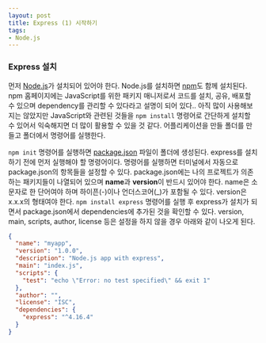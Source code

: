 ```yaml
---
layout: post
title: Express (1) 시작하기
tags:
- Node.js
---
```


### Express 설치



먼저 [Node.js](https://nodejs.org/ko/)가 설치되어 있어야 한다. Node.js를 설치하면 [npm](https://www.npmjs.com/)도 함께 설치된다. npm 홈페이지에는 JavaScript를 위한 패키지 매니저로서 코드를 설치, 공유, 배포할 수 있으며 dependency를 관리할 수 있다라고 설명이 되어 있다.. 아직 많이 사용해보지는 않았지만 JavaScript와 관련된 것들을 `npm install` 명령어로 간단하게 설치할 수 있어서 익숙해지면 더 많이 활용할 수 있을 것 같다. 어플리케이션을 만들 폴더를 만들고 폴더에서 명령어를 실행한다.

`npm init`   명령어를 실행하면 [package.json](https://docs.npmjs.com/files/package.json) 파일이 폴더에 생성된다.
express를 설치하기 전에 먼저 실행해야 할 명령어이다. 명령어를 실행하면 터미널에서 자동으로 package.json의 항목들을 설정할 수 있다. package.json에는 나의 프로젝트가 의존하는 패키지들이 나열되어 있으며 **name**과 **version**이 반드시 있어야 한다. name은 소문자로 한 단어여야 하며 하이픈(-)이나 언더스코어(_)가 포함될 수 있다. version은 x.x.x의 형태여야 한다. `npm install express` 명령어를 실행 후 express가 설치가 되면서 package.json에서 dependencies에 추가된 것을 확인할 수 있다. version, main, scripts, author, license 등은 설정을 하지 않을 경우 아래와 같이 나오게 된다.

```json
{
  "name": "myapp",
  "version": "1.0.0",
  "description": "Node.js app with express",
  "main": "index.js",
  "scripts": {
    "test": "echo \"Error: no test specified\" && exit 1"
  },
  "author": "",
  "license": "ISC",
  "dependencies": {
    "express": "^4.16.4"
  }
}

```

